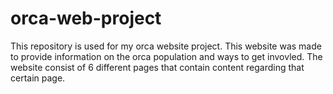 # orca-web-project
This repository is used for my orca website project. 
This website was made to provide information on the orca population and ways to get invovled.
The website consist of 6 different pages that contain content regarding that certain page.


